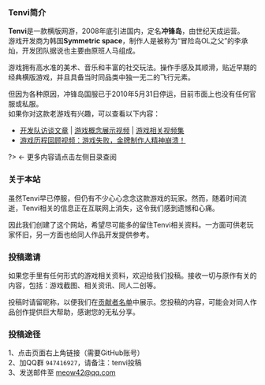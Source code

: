 ### Tenvi简介  <!-- {docsify-ignore-all} -->

**Tenvi**是一款横版网游，2008年底引进国内，定名**冲锋岛**，由世纪天成运营。  
游戏开发商为韩国**Symmetric space**，制作人是被称为“冒险岛OL之父”的李承灿，开发团队据说也主要由原班人马组成。

游戏拥有高水准的美术、音乐和丰富的社交玩法。操作手感及其顺滑，贴近早期的经典横版游戏，并且具备当时同品类中独一无二的飞行元素。  

但因为各种原因，冲锋岛国服已于2010年5月31日停运，目前市面上也没有任何官服或私服。  
如果你对这款老游戏有兴趣，可以查看以下内容：
- [开发队访谈文章](http://news.17173.com/content/2008-12-11/20081211114236163,1.shtml) | [游戏概念展示视频](https://www.bilibili.com/video/BV1dE411o7mS?p=84) | [游戏相关视频集](https://www.bilibili.com/video/BV1dE411o7mS) 
- [游戏历程回顾视频：游戏失败，金牌制作人精神崩溃！](https://www.bilibili.com/video/BV1Qf4y187p1/) 

?> ← 更多内容请点击左侧目录查阅  

### 关于本站  

虽然Tenvi早已停服，但仍有不少心心念念这款游戏的玩家。然而，随着时间流逝，Tenvi相关的信息正在互联网上消失，这令我们感到遗憾和心痛。  

因此我们创建了这个网站，希望尽可能多的留住Tenvi相关资料。一方面可供老玩家怀旧，另一方面也给同人作品开发提供参考。  

### 投稿邀请 

如果您手里有任何形式的游戏相关资料，欢迎给我们投稿。接收一切与原作有关的内容，包括：游戏截图、相关资讯、同人二创等。  

投稿时请留昵称，以便我们在[贡献者名单](thanks.md)中展示。您投稿的内容，可能会对同人作品创作提供巨大帮助，感谢您的无私分享。  

### 投稿途径 
1、点击页面右上角链接（需要GitHub账号）  
2、加QQ群 `947416927`，请备注：tenvi投稿  
3、发送邮件至 [meow42@qq.com](mailto:meow42@qq.com)  
